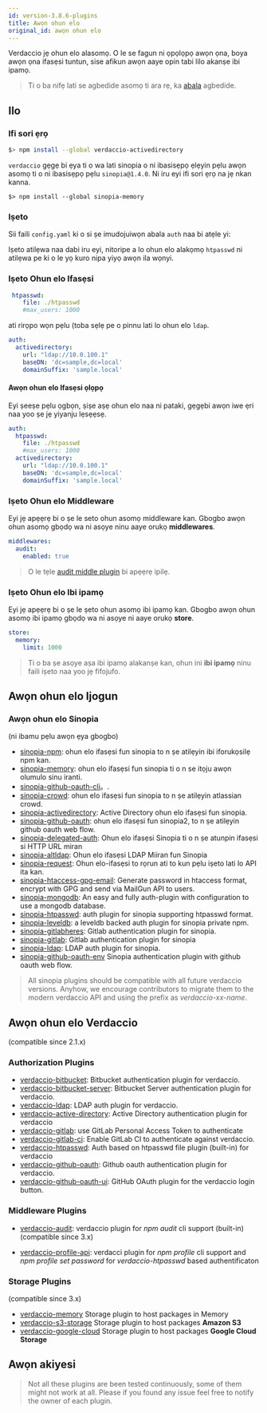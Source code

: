 ```yaml
---
id: version-3.8.6-plugins
title: Awọn ohun elo
original_id: awọn ohun elo
---
```


Verdaccio jẹ ohun elo alasomọ. O le se fagun ni ọpọlọpọ awọn ọna, boya awọn ọna ifasẹsi tuntun, sise afikun awọn aaye opin tabi lilo akanṣe ibi ipamọ.

> Ti o ba nifẹ lati se agbedide asomọ ti ara rẹ, ka [abala](dev-plugins.md) agbedide.

## Ilo

### Ifi sori ẹrọ

```bash
$> npm install --global verdaccio-activedirectory
```

`verdaccio` gẹgẹ bi ẹya ti o wa lati sinopia o ni ibasisẹpọ ẹlẹyin pẹlu awọn asomọ ti o ni ibasisẹpọ pẹlu `sinopia@1.4.0`. Ni iru eyi ifi sori ẹrọ na jẹ nkan kanna.

    $> npm install --global sinopia-memory
    

### Iṣeto

Sii faili `config.yaml` ki o si ṣe imudojuiwọn abala `auth` naa bi atẹle yi:

Iṣeto atilẹwa naa dabi iru eyi, nitoripe a lo ohun elo alakọmọ `htpasswd` ni atilẹwa pe ki o le yọ kuro nipa yiyọ awọn ila wọnyi.

### Iṣeto Ohun elo Ifasẹsi

```yaml
 htpasswd:
    file: ./htpasswd
    #max_users: 1000
```

ati rirọpo wọn pẹlu (toba sẹlẹ pe o pinnu lati lo ohun elo `ldap`.

```yaml
auth:
  activedirectory:
    url: "ldap://10.0.100.1"
    baseDN: 'dc=sample,dc=local'
    domainSuffix: 'sample.local'
```

#### Awọn ohun elo Ifasẹsi ọlọpọ

Eyi ṣeeṣe pẹlu ọgbọn, ṣiṣe aṣẹ ohun elo naa ni pataki, gẹgẹbi awọn iwe ẹri naa yoo ṣe jẹ yiyanju lẹsẹẹsẹ.

```yaml
auth:
  htpasswd:
    file: ./htpasswd
    #max_users: 1000
  activedirectory:
    url: "ldap://10.0.100.1"
    baseDN: 'dc=sample,dc=local'
    domainSuffix: 'sample.local'
```

### Iṣeto Ohun elo Middleware

Eyi jẹ apẹẹrẹ bi o ṣe le seto ohun asomọ middleware kan. Gbogbo awọn ohun asomọ gbọdọ wa ni asọye ninu aaye orukọ **middlewares**.

```yaml
middlewares:
  audit:
    enabled: true
```

> O le tẹle [audit middle plugin](https://github.com/verdaccio/verdaccio-audit) bi apẹẹrẹ ipilẹ.

### Iṣeto Ohun elo Ibi ipamọ

Eyi jẹ apẹẹrẹ bi o ṣe le ṣeto ohun asomọ ibi ipamọ kan. Gbogbo awọn ohun asomọ ibi ipamọ gbọdọ wa ni asọye ni aaye orukọ **store**.

```yaml
store:
  memory:
    limit: 1000
```

> Ti o ba ṣe asọye aṣa ibi ipamọ alakanṣe kan, ohun ini **ibi ipamọ** ninu faili iṣeto naa yoo jẹ fifojufo.

## Awọn ohun elo Ijogun

### Awọn ohun elo Sinopia

(ni ibamu pẹlu awọn ẹya gbogbo)

* [sinopia-npm](https://www.npmjs.com/package/sinopia-npm): ohun elo ifasẹsi fun sinopia to n ṣe atilẹyin ibi iforukọsilẹ npm kan.
* [sinopia-memory](https://www.npmjs.com/package/sinopia-memory): ohun elo ifasẹsi fun sinopia ti o n se itọju awọn olumulo sinu iranti.
* [sinopia-github-oauth-cli](https://www.npmjs.com/package/sinopia-github-oauth-cli)。.
* [sinopia-crowd](https://www.npmjs.com/package/sinopia-crowd): ohun elo ifasẹsi fun sinopia to n ṣe atilẹyin atlassian crowd.
* [sinopia-activedirectory](https://www.npmjs.com/package/sinopia-activedirectory): Active Directory ohun elo ifasẹsi fun sinopia.
* [sinopia-github-oauth](https://www.npmjs.com/package/sinopia-github-oauth): ohun elo ifasẹsi fun sinopia2, to n ṣe atilẹyin github oauth web flow.
* [sinopia-delegated-auth](https://www.npmjs.com/package/sinopia-delegated-auth): Ohun elo ifasẹsi Sinopia ti o n ṣe atunpin ifasẹsi si HTTP URL miran
* [sinopia-altldap](https://www.npmjs.com/package/sinopia-altldap): Ohun elo ifasẹsi LDAP Miiran fun Sinopia
* [sinopia-request](https://www.npmjs.com/package/sinopia-request): Ohun elo-ifasẹsi to rọrun ati to kun pẹlu iṣeto lati lo API ita kan.
* [sinopia-htaccess-gpg-email](https://www.npmjs.com/package/sinopia-htaccess-gpg-email): Generate password in htaccess format, encrypt with GPG and send via MailGun API to users.
* [sinopia-mongodb](https://www.npmjs.com/package/sinopia-mongodb): An easy and fully auth-plugin with configuration to use a mongodb database.
* [sinopia-htpasswd](https://www.npmjs.com/package/sinopia-htpasswd): auth plugin for sinopia supporting htpasswd format.
* [sinopia-leveldb](https://www.npmjs.com/package/sinopia-leveldb): a leveldb backed auth plugin for sinopia private npm.
* [sinopia-gitlabheres](https://www.npmjs.com/package/sinopia-gitlabheres): Gitlab authentication plugin for sinopia.
* [sinopia-gitlab](https://www.npmjs.com/package/sinopia-gitlab): Gitlab authentication plugin for sinopia
* [sinopia-ldap](https://www.npmjs.com/package/sinopia-ldap): LDAP auth plugin for sinopia.
* [sinopia-github-oauth-env](https://www.npmjs.com/package/sinopia-github-oauth-env) Sinopia authentication plugin with github oauth web flow.

> All sinopia plugins should be compatible with all future verdaccio versions. Anyhow, we encourage contributors to migrate them to the modern verdaccio API and using the prefix as *verdaccio-xx-name*.

## Awọn ohun elo Verdaccio

(compatible since 2.1.x)

### Authorization Plugins

* [verdaccio-bitbucket](https://github.com/idangozlan/verdaccio-bitbucket): Bitbucket authentication plugin for verdaccio.
* [verdaccio-bitbucket-server](https://github.com/oeph/verdaccio-bitbucket-server): Bitbucket Server authentication plugin for verdaccio.
* [verdaccio-ldap](https://www.npmjs.com/package/verdaccio-ldap): LDAP auth plugin for verdaccio.
* [verdaccio-active-directory](https://github.com/nowhammies/verdaccio-activedirectory): Active Directory authentication plugin for verdaccio
* [verdaccio-gitlab](https://github.com/bufferoverflow/verdaccio-gitlab): use GitLab Personal Access Token to authenticate
* [verdaccio-gitlab-ci](https://github.com/lab360-ch/verdaccio-gitlab-ci): Enable GitLab CI to authenticate against verdaccio.
* [verdaccio-htpasswd](https://github.com/verdaccio/verdaccio-htpasswd): Auth based on htpasswd file plugin (built-in) for verdaccio
* [verdaccio-github-oauth](https://github.com/aroundus-inc/verdaccio-github-oauth): Github oauth authentication plugin for verdaccio.
* [verdaccio-github-oauth-ui](https://github.com/n4bb12/verdaccio-github-oauth-ui): GitHub OAuth plugin for the verdaccio login button.

### Middleware Plugins

* [verdaccio-audit](https://github.com/verdaccio/verdaccio-audit): verdaccio plugin for *npm audit* cli support (built-in) (compatible since 3.x)

* [verdaccio-profile-api](https://github.com/ahoracek/verdaccio-profile-api): verdacci plugin for *npm profile* cli support and *npm profile set password* for *verdaccio-htpasswd* based authentificaton

### Storage Plugins

(compatible since 3.x)

* [verdaccio-memory](https://github.com/verdaccio/verdaccio-memory) Storage plugin to host packages in Memory
* [verdaccio-s3-storage](https://github.com/remitly/verdaccio-s3-storage) Storage plugin to host packages **Amazon S3**
* [verdaccio-google-cloud](https://github.com/verdaccio/verdaccio-google-cloud) Storage plugin to host packages **Google Cloud Storage**

## Awọn akiyesi

> Not all these plugins are been tested continuously, some of them might not work at all. Please if you found any issue feel free to notify the owner of each plugin.